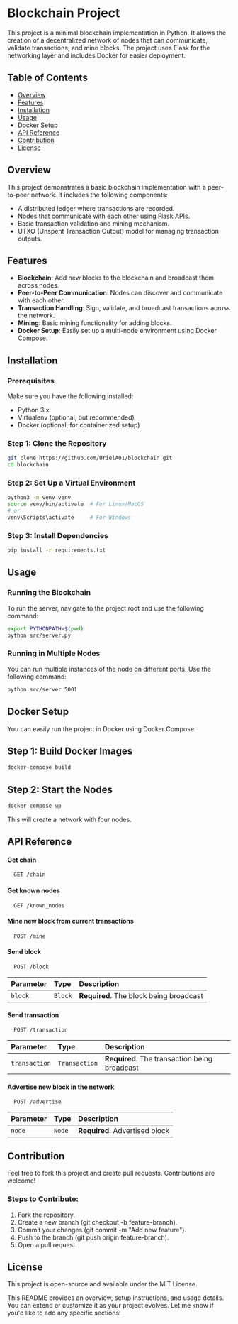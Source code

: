 # Blockchain Project

This project is a minimal blockchain implementation in Python. It allows the creation of a decentralized network of nodes that can communicate, validate transactions, and mine blocks. The project uses Flask for the networking layer and includes Docker for easier deployment.

## Table of Contents
- [Overview](#overview)
- [Features](#features)
- [Installation](#installation)
- [Usage](#usage)
- [Docker Setup](#docker-setup)
- [API Reference](#api-reference)
- [Contribution](#contribution)
- [License](#license)

## Overview

This project demonstrates a basic blockchain implementation with a peer-to-peer network. It includes the following components:
- A distributed ledger where transactions are recorded.
- Nodes that communicate with each other using Flask APIs.
- Basic transaction validation and mining mechanism.
- UTXO (Unspent Transaction Output) model for managing transaction outputs.

## Features

- **Blockchain**: Add new blocks to the blockchain and broadcast them across nodes.
- **Peer-to-Peer Communication**: Nodes can discover and communicate with each other.
- **Transaction Handling**: Sign, validate, and broadcast transactions across the network.
- **Mining**: Basic mining functionality for adding blocks.
- **Docker Setup**: Easily set up a multi-node environment using Docker Compose.

## Installation

### Prerequisites
Make sure you have the following installed:
- Python 3.x
- Virtualenv (optional, but recommended)
- Docker (optional, for containerized setup)

### Step 1: Clone the Repository
```bash
git clone https://github.com/UrielA01/blockchain.git
cd blockchain
```

### Step 2: Set Up a Virtual Environment
```bash
python3 -m venv venv
source venv/bin/activate  # For Linux/MacOS
# or
venv\Scripts\activate     # For Windows
```

### Step 3: Install Dependencies
```bash
pip install -r requirements.txt
```

## Usage
### Running the Blockchain
To run the server, navigate to the project root and use the following command:
```bash
export PYTHONPATH=$(pwd)
python src/server.py
```
### Running in Multiple Nodes
You can run multiple instances of the node on different ports. Use the following command:
```bash
python src/server 5001
```

## Docker Setup
You can easily run the project in Docker using Docker Compose.
## Step 1: Build Docker Images
```bash
docker-compose build
```
## Step 2: Start the Nodes
```bash
docker-compose up
```
This will create a network with four nodes.


## API Reference

#### Get chain

```http
  GET /chain
```

#### Get known nodes

```http
  GET /known_nodes
```

#### Mine new block from current transactions

```http
  POST /mine
```

#### Send block

```http
  POST /block
```

| Parameter | Type    | Description                               |
|:----------|:--------|:------------------------------------------|
| `block`   | `Block` | **Required**. The block being broadcast |

#### Send transaction

```http
  POST /transaction
```

| Parameter     | Type          | Description                                   |
|:--------------|:--------------|:----------------------------------------------|
| `transaction` | `Transaction` | **Required**. The transaction being broadcast |

#### Advertise new block in the network

```http
  POST /advertise
```

| Parameter | Type   | Description                    |
|:----------|:-------|:-------------------------------|
| `node`    | `Node` | **Required**. Advertised block |

## Contribution
Feel free to fork this project and create pull requests. Contributions are welcome!

### Steps to Contribute:
1. Fork the repository.
2. Create a new branch (git checkout -b feature-branch).
3. Commit your changes (git commit -m "Add new feature").
4. Push to the branch (git push origin feature-branch).
5. Open a pull request.

## License
This project is open-source and available under the MIT License.

This README provides an overview, setup instructions, 
and usage details. 
You can extend or customize it as your project evolves. 
Let me know if you'd like to add any specific sections!
